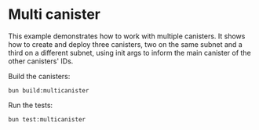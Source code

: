 # Multi canister

This example demonstrates how to work with multiple canisters. It shows how to create and deploy three canisters, two on the same subnet and a third on a different subnet, using init args to inform the main canister of the other canisters' IDs.

Build the canisters:

```shell
bun build:multicanister
```

Run the tests:

```shell
bun test:multicanister
```
